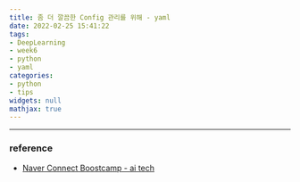 ```yaml
---
title: 좀 더 깔끔한 Config 관리를 위해 - yaml
date: 2022-02-25 15:41:22
tags:
- DeepLearning
- week6
- python
- yaml
categories:
- python
- tips
widgets: null
mathjax: true
---
```

***



### reference
* [Naver Connect Boostcamp - ai tech](https://boostcamp.connect.or.kr/program_ai.html)
